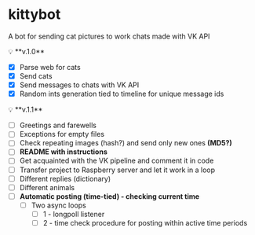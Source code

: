 # kittybot
A bot for sending cat pictures to work chats made with VK API

<aside>
💡 **v.1.0**

</aside>

- [x]  Parse web for cats
- [x]  Send cats
- [x]  Send messages to chats with VK API
- [x]  Random ints generation tied to timeline for unique message ids

<aside>
💡 **v.1.1**

</aside>

- [ ]  Greetings and farewells
- [ ]  Exceptions for empty files
- [ ]  Check repeating images (hash?) and send only new ones **(MD5?)**
- [ ]  **README with instructions**
- [ ]  Get acquainted with the VK pipeline and comment it in code
- [ ]  Transfer project to Raspberry server and let it work in a loop
- [ ]  Different replies (dictionary)
- [ ]  Different animals
- [ ]  **Automatic posting (time-tied) - checking current time**
    - [ ]  Two async loops
        - [ ]  1 - longpoll listener
        - [ ]  2 - time check procedure for posting within active time periods
